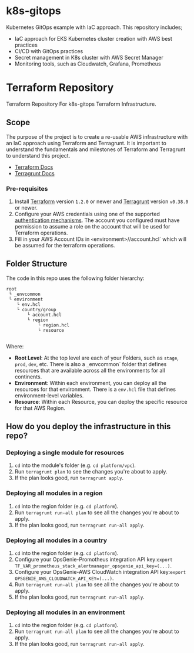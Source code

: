 # k8s-gitops
Kubernetes GitOps example with IaC approach.
This repository includes;
- IaC approach for EKS Kubernetes cluster creation with AWS best practices
- CI/CD with GitOps practices
- Secret management in K8s cluster with AWS Secret Manager
- Monitoring tools, such as Cloudwatch, Grafana, Prometheus

# Terraform Repository

Terraform Repository For k8s-gitops Terraform Infrastructure.

## Scope

The purpose of the project is to create a re-usable AWS infrastructure with an IaC approach using Terraform and Terragrunt. It is important to understand the fundamentals and milestones of Terraform and Terragrunt to understand this project.

- [Terraform Docs](https://www.terraform.io/docs)
- [Terragrunt Docs](https://terragrunt.gruntwork.io/docs/)


### Pre-requisites

1. Install [Terraform](https://www.terraform.io/) version `1.2.0` or newer and
   [Terragrunt](https://github.com/gruntwork-io/terragrunt) version `v0.38.0` or newer.
2. Configure your AWS credentials using one of the supported [authentication
   mechanisms](https://www.terraform.io/docs/providers/aws/#authentication).  The account you configured must have permission to assume a role on the account that will be used for Terraform operations.
3. Fill in your AWS Account IDs in `<`environment>/<country>/account.hcl` which will be assumed for the terraform operations.


## Folder Structure

The code in this repo uses the following folder hierarchy:

```
root
 └ _envcommon
 └ environment
    └ env.hcl
    └ country/group
        └ account.hcl
        └ region
            └ region.hcl
            └ resource
        
```

Where:

* **Root Level**: At the top level are each of your Folders, such as `stage`, `prod`, `dev`,
  etc. There is also a `_`envcommon` folder
  that defines resources that are available across all the environments for all continents.
* **Environment**: Within each environment, you can deploy all the resources for that environment. There is a `env.hcl` file that defines environment-level variables.
* **Resource**: Within each Resource, you can deploy the specific resource for that AWS Region.
  
## How do you deploy the infrastructure in this repo?

### Deploying a single module for resources

1. `cd` into the module's folder (e.g. `cd platform/vpc`).
2. Run `terragrunt plan` to see the changes you're about to apply.
3. If the plan looks good, run `terragrunt apply`.

### Deploying all modules in a region

1. `cd` into the region folder (e.g. `cd platform`).
2. Run `terragrunt run-all plan` to see all the changes you're about to apply.
3. If the plan looks good, run `terragrunt run-all apply`.

### Deploying all modules in a country

1. `cd` into the region folder (e.g. `cd platform`).
3. Configure your OpsGenie-Promotheus integration API key:`export TF_VAR_prometheus_stack_alertmanager_opsgenie_api_key=(...)`.
4. Configure your OpsGenie-AWS CloudWatch integration API key:`export OPSGENIE_AWS_CLOUDWATCH_API_KEY=(...)`.
5. Run `terragrunt run-all plan` to see all the changes you're about to apply.
6. If the plan looks good, run `terragrunt run-all apply`.

### Deploying all modules in an environment

1. `cd` into the region folder (e.g. `cd platform`).
3. Run `terragrunt run-all plan` to see all the changes you're about to apply.
4. If the plan looks good, run `terragrunt run-all apply`.

